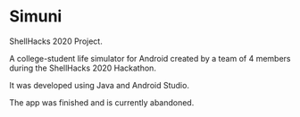# Simuni
ShellHacks 2020 Project. 

A college-student life simulator for Android created by a team of 4 members during the ShellHacks 2020 Hackathon.

It was developed using Java and Android Studio.

The app was finished and is currently abandoned.
